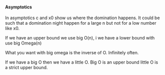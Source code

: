 #### Asymptotics
In asymptotics c and x0 show us where the domination happens. It could be such that a domination night happen for a large n but not for a low number like x0.

If we have an upper bound we use big O(n), i we have a lower bound with use big Omega(n)

What you want with big omega is the inverse of O. Infinitely often.

If we have a big O then we have a little O. Big O is an upper bound little O is a strict upper bound.

